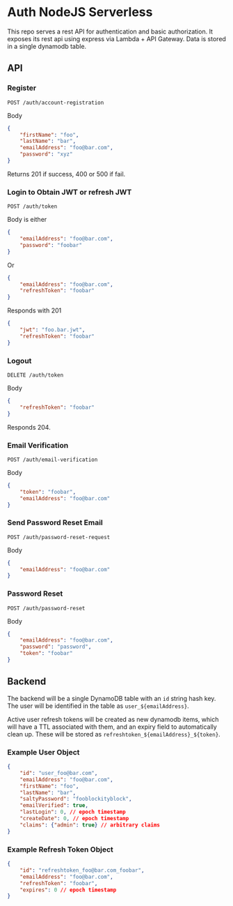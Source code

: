 # Auth NodeJS Serverless

This repo serves a rest API for authentication and basic authorization.
It exposes its rest api using express via Lambda + API Gateway.
Data is stored in a single dynamodb table.

## API

### Register

`POST /auth/account-registration`

Body

```json
{
    "firstName": "foo",
    "lastName": "bar",
    "emailAddress": "foo@bar.com",
    "password": "xyz"
}
```

Returns 201 if success, 400 or 500 if fail.

### Login to Obtain JWT or refresh JWT

`POST /auth/token`

Body is either

```json
{
    "emailAddress": "foo@bar.com",
    "password": "foobar"
}
```

Or

```json
{
    "emailAddress": "foo@bar.com",
    "refreshToken": "foobar"
}
```

Responds with 201

```json
{
    "jwt": "foo.bar.jwt",
    "refreshToken": "foobar"
}
```

### Logout

`DELETE /auth/token`

Body

```json
{
    "refreshToken": "foobar"
}
```

Responds 204.

### Email Verification

`POST /auth/email-verification`

Body

```json
{
    "token": "foobar",
    "emailAddress": "foo@bar.com"
}
```

### Send Password Reset Email

`POST /auth/password-reset-request`

Body

```json
{
    "emailAddress": "foo@bar.com"
}
```

### Password Reset

`POST /auth/password-reset`

Body

```json
{
    "emailAddress": "foo@bar.com",
    "password": "password",
    "token": "foobar"
}
```

## Backend

The backend will be a single DynamoDB table with an `id` string hash key.
The user will be identified in the table as `user_${emailAddress}`.

Active user refresh tokens will be created as new dynamodb items, which will
have a TTL associated with them, and an expiry field to automatically clean up.
These will be stored as `refreshtoken_${emailAddress}_${token}`.

### Example User Object

```json
{
    "id": "user_foo@bar.com",
    "emailAddress": "foo@bar.com",
    "firstName": "foo",
    "lastName": "bar",
    "saltyPassword": "fooblockityblock",
    "emailVerified": true,
    "lastLogin": 0, // epoch timestamp
    "createDate": 0, // epoch timestamp
    "claims": {"admin": true} // arbitrary claims
}
```

### Example Refresh Token Object

```json
{
    "id": "refreshtoken_foo@bar.com_foobar",
    "emailAddress": "foo@bar.com",
    "refreshToken": "foobar",
    "expires": 0 // epoch timestamp
}
```
